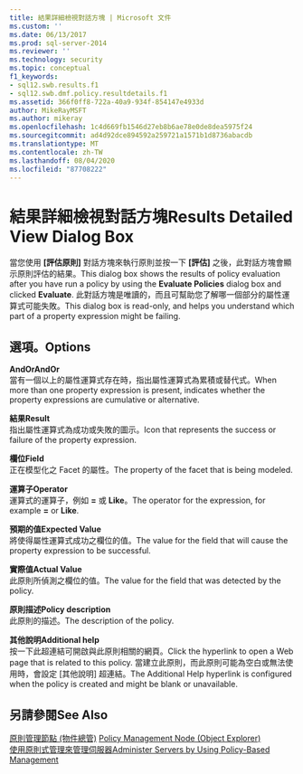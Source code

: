 ```yaml
---
title: 結果詳細檢視對話方塊 | Microsoft 文件
ms.custom: ''
ms.date: 06/13/2017
ms.prod: sql-server-2014
ms.reviewer: ''
ms.technology: security
ms.topic: conceptual
f1_keywords:
- sql12.swb.results.f1
- sql12.swb.dmf.policy.resultdetails.f1
ms.assetid: 366f0ff8-722a-40a9-934f-854147e4933d
author: MikeRayMSFT
ms.author: mikeray
ms.openlocfilehash: 1c4d669fb1546d27eb8b6ae78e0de8dea5975f24
ms.sourcegitcommit: ad4d92dce894592a259721a1571b1d8736abacdb
ms.translationtype: MT
ms.contentlocale: zh-TW
ms.lasthandoff: 08/04/2020
ms.locfileid: "87708222"
---
```

# <a name="results-detailed-view-dialog-box"></a><span data-ttu-id="edaa6-102">結果詳細檢視對話方塊</span><span class="sxs-lookup"><span data-stu-id="edaa6-102">Results Detailed View Dialog Box</span></span>
  <span data-ttu-id="edaa6-103">當您使用 **[評估原則]** 對話方塊來執行原則並按一下 **[評估]** 之後，此對話方塊會顯示原則評估的結果。</span><span class="sxs-lookup"><span data-stu-id="edaa6-103">This dialog box shows the results of policy evaluation after you have run a policy by using the **Evaluate Policies** dialog box and clicked **Evaluate**.</span></span> <span data-ttu-id="edaa6-104">此對話方塊是唯讀的，而且可幫助您了解哪一個部分的屬性運算式可能失敗。</span><span class="sxs-lookup"><span data-stu-id="edaa6-104">This dialog box is read-only, and helps you understand which part of a property expression might be failing.</span></span>  
  
## <a name="options"></a><span data-ttu-id="edaa6-105">選項。</span><span class="sxs-lookup"><span data-stu-id="edaa6-105">Options</span></span>  
 <span data-ttu-id="edaa6-106">**AndOr**</span><span class="sxs-lookup"><span data-stu-id="edaa6-106">**AndOr**</span></span>  
 <span data-ttu-id="edaa6-107">當有一個以上的屬性運算式存在時，指出屬性運算式為累積或替代式。</span><span class="sxs-lookup"><span data-stu-id="edaa6-107">When more than one property expression is present, indicates whether the property expressions are cumulative or alternative.</span></span>  
  
 <span data-ttu-id="edaa6-108">**結果**</span><span class="sxs-lookup"><span data-stu-id="edaa6-108">**Result**</span></span>  
 <span data-ttu-id="edaa6-109">指出屬性運算式為成功或失敗的圖示。</span><span class="sxs-lookup"><span data-stu-id="edaa6-109">Icon that represents the success or failure of the property expression.</span></span>  
  
 <span data-ttu-id="edaa6-110">**欄位**</span><span class="sxs-lookup"><span data-stu-id="edaa6-110">**Field**</span></span>  
 <span data-ttu-id="edaa6-111">正在模型化之 Facet 的屬性。</span><span class="sxs-lookup"><span data-stu-id="edaa6-111">The property of the facet that is being modeled.</span></span>  
  
 <span data-ttu-id="edaa6-112">**運算子**</span><span class="sxs-lookup"><span data-stu-id="edaa6-112">**Operator**</span></span>  
 <span data-ttu-id="edaa6-113">運算式的運算子，例如 **=** 或 **Like**。</span><span class="sxs-lookup"><span data-stu-id="edaa6-113">The operator for the expression, for example **=** or **Like**.</span></span>  
  
 <span data-ttu-id="edaa6-114">**預期的值**</span><span class="sxs-lookup"><span data-stu-id="edaa6-114">**Expected Value**</span></span>  
 <span data-ttu-id="edaa6-115">將使得屬性運算式成功之欄位的值。</span><span class="sxs-lookup"><span data-stu-id="edaa6-115">The value for the field that will cause the property expression to be successful.</span></span>  
  
 <span data-ttu-id="edaa6-116">**實際值**</span><span class="sxs-lookup"><span data-stu-id="edaa6-116">**Actual Value**</span></span>  
 <span data-ttu-id="edaa6-117">此原則所偵測之欄位的值。</span><span class="sxs-lookup"><span data-stu-id="edaa6-117">The value for the field that was detected by the policy.</span></span>  
  
 <span data-ttu-id="edaa6-118">**原則描述**</span><span class="sxs-lookup"><span data-stu-id="edaa6-118">**Policy description**</span></span>  
 <span data-ttu-id="edaa6-119">此原則的描述。</span><span class="sxs-lookup"><span data-stu-id="edaa6-119">The description of the policy.</span></span>  
  
 <span data-ttu-id="edaa6-120">**其他說明**</span><span class="sxs-lookup"><span data-stu-id="edaa6-120">**Additional help**</span></span>  
 <span data-ttu-id="edaa6-121">按一下此超連結可開啟與此原則相關的網頁。</span><span class="sxs-lookup"><span data-stu-id="edaa6-121">Click the hyperlink to open a Web page that is related to this policy.</span></span> <span data-ttu-id="edaa6-122">當建立此原則，而此原則可能為空白或無法使用時，會設定 [其他說明] 超連結。</span><span class="sxs-lookup"><span data-stu-id="edaa6-122">The Additional Help hyperlink is configured when the policy is created and might be blank or unavailable.</span></span>  
  
## <a name="see-also"></a><span data-ttu-id="edaa6-123">另請參閱</span><span class="sxs-lookup"><span data-stu-id="edaa6-123">See Also</span></span>  
 <span data-ttu-id="edaa6-124">[原則管理節點 &#40;物件總管&#41;](../../ssms/object/object-explorer.md) </span><span class="sxs-lookup"><span data-stu-id="edaa6-124">[Policy Management Node &#40;Object Explorer&#41;](../../ssms/object/object-explorer.md) </span></span>  
 [<span data-ttu-id="edaa6-125">使用原則式管理來管理伺服器</span><span class="sxs-lookup"><span data-stu-id="edaa6-125">Administer Servers by Using Policy-Based Management</span></span>](administer-servers-by-using-policy-based-management.md)  
  
  
